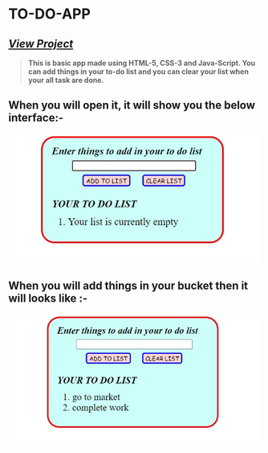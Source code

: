 # **TO-DO-APP**

## *[View Project](https://akshay2002singh.github.io/to-do_app/todo.html "welcome to my to-do app")*

> **This is basic app made using HTML-5, CSS-3 and Java-Script. You can add things in your to-do list and you can clear your list when your all task are done.**

## When you will open it, it will show you the below interface:-
![akshay](/start.jpg)

## When you will add things in your bucket then it will looks like :-
![akshay](/working.jpg)
